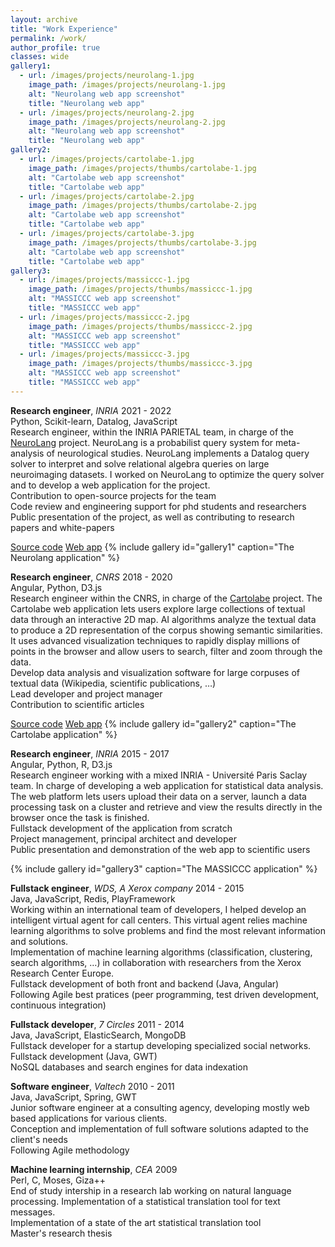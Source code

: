 ```yaml
---
layout: archive
title: "Work Experience"
permalink: /work/
author_profile: true
classes: wide
gallery1:
  - url: /images/projects/neurolang-1.jpg
    image_path: /images/projects/neurolang-1.jpg
    alt: "Neurolang web app screenshot"
    title: "Neurolang web app"
  - url: /images/projects/neurolang-2.jpg
    image_path: /images/projects/neurolang-2.jpg
    alt: "Neurolang web app screenshot"
    title: "Neurolang web app"
gallery2:
  - url: /images/projects/cartolabe-1.jpg
    image_path: /images/projects/thumbs/cartolabe-1.jpg
    alt: "Cartolabe web app screenshot"
    title: "Cartolabe web app"
  - url: /images/projects/cartolabe-2.jpg
    image_path: /images/projects/thumbs/cartolabe-2.jpg
    alt: "Cartolabe web app screenshot"
    title: "Cartolabe web app"
  - url: /images/projects/cartolabe-3.jpg
    image_path: /images/projects/thumbs/cartolabe-3.jpg
    alt: "Cartolabe web app screenshot"
    title: "Cartolabe web app"
gallery3:
  - url: /images/projects/massiccc-1.jpg
    image_path: /images/projects/thumbs/massiccc-1.jpg
    alt: "MASSICCC web app screenshot"
    title: "MASSICCC web app"
  - url: /images/projects/massiccc-2.jpg
    image_path: /images/projects/thumbs/massiccc-2.jpg
    alt: "MASSICCC web app screenshot"
    title: "MASSICCC web app"
  - url: /images/projects/massiccc-3.jpg
    image_path: /images/projects/thumbs/massiccc-3.jpg
    alt: "MASSICCC web app screenshot"
    title: "MASSICCC web app"
---
```



**Research engineer**, *INRIA* <span class="pull-right">2021 - 2022</span>  
<span class="small-grey"><i class="fas fa-tools" aria-hidden="true"></i> Python, Scikit-learn, Datalog, JavaScript</span>  
Research engineer, within the INRIA PARIETAL team, in charge of the [NeuroLang](https://neurolang.github.io/) project. NeuroLang is a probabilist query system for meta-analysis of neurological studies. NeuroLang implements a Datalog query solver to interpret and solve relational algebra queries on large neuroimaging datasets. I worked on NeuroLang to optimize the query solver and to develop a web application for the project.  
<i class="fas fa-plus small-grey"></i> Contribution to open-source projects for the team  
<i class="fas fa-plus small-grey"></i> Code review and engineering support for phd students and researchers  
<i class="fas fa-plus small-grey"></i> Public presentation of the project, as well as contributing to research papers and white-papers  

<span class="small-grey"><i class="fab fa-fw fa-github" aria-hidden="true"></i>[Source code](https://github.com/NeuroLang/NeuroLang)</span>
<span class="small-grey"><i class="fab fa-fw fa-chrome" aria-hidden="true"></i>[Web app](http://neurolang-interne.saclay.inria.fr/)</span>
{% include gallery id="gallery1" caption="The Neurolang application" %}


**Research engineer**, *CNRS* <span class="pull-right">2018 - 2020</span>  
<span class="small-grey"><i class="fas fa-tools" aria-hidden="true"></i> Angular, Python, D3.js</span>  
Research engineer within the CNRS, in charge of the [Cartolabe](https://cartolabe.fr/) project. The Cartolabe web application lets users explore large collections of textual data through an interactive 2D map. AI algorithms analyze the textual data to produce a 2D representation of the corpus showing semantic similarities. It uses advanced visualization techniques to rapidly display millions of points in the browser and allow users to search, filter and zoom through the data.  
<i class="fas fa-plus small-grey"></i> Develop data analysis and visualization software for large corpuses of textual data (Wikipedia, scientific publications, …)  
<i class="fas fa-plus small-grey"></i> Lead developer and project manager  
<i class="fas fa-plus small-grey"></i> Contribution to scientific articles  

<span class="small-grey"><i class="fab fa-fw fa-github" aria-hidden="true"></i>[Source code](https://gitlab.inria.fr/cartolabe/cartolabe-visu)</span>
<span class="small-grey"><i class="fab fa-fw fa-chrome" aria-hidden="true"></i>[Web app](https://cartolabe.fr/)</span>
{% include gallery id="gallery2" caption="The Cartolabe application" %}


**Research engineer**, *INRIA* <span class="pull-right">2015 - 2017</span>  
<span class="small-grey"><i class="fas fa-tools" aria-hidden="true"></i> Angular, Python, R, D3.js</span>  
Research engineer working with a mixed INRIA - Université Paris Saclay team. In charge of developing a web application for statistical data analysis. The web platform lets users upload their data on a server, launch a data processing task on a cluster and retrieve and view the results directly in the browser once the task is finished.  
<i class="fas fa-plus small-grey"></i> Fullstack development of the application from scratch  
<i class="fas fa-plus small-grey"></i> Project management, principal architect and developer  
<i class="fas fa-plus small-grey"></i> Public presentation and demonstration of the web app to scientific users  

{% include gallery id="gallery3" caption="The MASSICCC application" %}


**Fullstack engineer**, *WDS, A Xerox company* <span class="pull-right">2014 - 2015</span>  
<span class="small-grey"><i class="fas fa-tools" aria-hidden="true"></i> Java, JavaScript, Redis, PlayFramework</span>  
Working within an international team of developers, I helped develop an intelligent virtual agent for call centers. This virtual agent relies machine learning algorithms to solve problems and find the most relevant information and solutions.  
<i class="fas fa-plus small-grey"></i> Implementation of machine learning algorithms (classification, clustering, search algorithms, …) in collaboration with researchers from the Xerox Research Center Europe.  
<i class="fas fa-plus small-grey"></i> Fullstack development of both front and backend (Java, Angular)  
<i class="fas fa-plus small-grey"></i> Following Agile best pratices (peer programming, test driven development, continuous integration)  


**Fullstack developer**, *7 Circles* <span class="pull-right">2011 - 2014</span>  
<span class="small-grey"><i class="fas fa-tools" aria-hidden="true"></i> Java, JavaScript, ElasticSearch, MongoDB</span>  
Fullstack developer for a startup developing specialized social networks.  
<i class="fas fa-plus small-grey"></i> Fullstack development (Java, GWT)  
<i class="fas fa-plus small-grey"></i> NoSQL databases and search engines for data indexation  


**Software engineer**, *Valtech* <span class="pull-right">2010 - 2011</span>  
<span class="small-grey"><i class="fas fa-tools" aria-hidden="true"></i> Java, JavaScript, Spring, GWT</span>  
Junior software engineer at a consulting agency, developing mostly web based applications for various clients.  
<i class="fas fa-plus small-grey"></i> Conception and implementation of full software solutions adapted to the client's needs  
<i class="fas fa-plus small-grey"></i> Following Agile methodology  


**Machine learning internship**, *CEA* <span class="pull-right">2009</span>  
<span class="small-grey"><i class="fas fa-tools" aria-hidden="true"></i> Perl, C, Moses, Giza++</span>  
End of study intership in a research lab working on natural language processing. Implementation of a statistical translation tool for text messages.  
<i class="fas fa-plus small-grey"></i> Implementation of a state of the art statistical translation tool  
<i class="fas fa-plus small-grey"></i> Master's research thesis  

